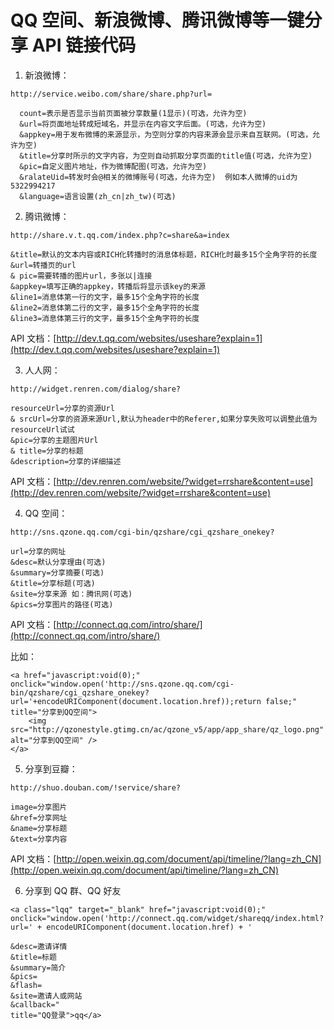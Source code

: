 # QQ 空间、新浪微博、腾讯微博等一键分享 API 链接代码

1. 新浪微博：

```
http://service.weibo.com/share/share.php?url=

  count=表示是否显示当前页面被分享数量(1显示)(可选，允许为空)
  &url=将页面地址转成短域名，并显示在内容文字后面。(可选，允许为空)
  &appkey=用于发布微博的来源显示，为空则分享的内容来源会显示来自互联网。(可选，允许为空)
  &title=分享时所示的文字内容，为空则自动抓取分享页面的title值(可选，允许为空)
  &pic=自定义图片地址，作为微博配图(可选，允许为空)
  &ralateUid=转发时会@相关的微博账号(可选，允许为空)  例如本人微博的uid为5322994217
  &language=语言设置(zh_cn|zh_tw)(可选)
```

2. 腾讯微博：

```
http://share.v.t.qq.com/index.php?c=share&a=index

&title=默认的文本内容或RICH化转播时的消息体标题，RICH化时最多15个全角字符的长度
&url=转播页的url
& pic=需要转播的图片url，多张以|连接
&appkey=填写正确的appkey，转播后将显示该key的来源
&line1=消息体第一行的文字，最多15个全角字符的长度
&line2=消息体第二行的文字，最多15个全角字符的长度
&line3=消息体第三行的文字，最多15个全角字符的长度
```

API 文档：[http://dev.t.qq.com/websites/useshare?explain=1](http://dev.t.qq.com/websites/useshare?explain=1)

3. 人人网：

```
http://widget.renren.com/dialog/share?

resourceUrl=分享的资源Url
& srcUrl=分享的资源来源Url,默认为header中的Referer,如果分享失败可以调整此值为resourceUrl试试
&pic=分享的主题图片Url
& title=分享的标题
&description=分享的详细描述
```

API 文档：[http://dev.renren.com/website/?widget=rrshare&content=use](http://dev.renren.com/website/?widget=rrshare&content=use)

4. QQ 空间：

```
http://sns.qzone.qq.com/cgi-bin/qzshare/cgi_qzshare_onekey?

url=分享的网址
&desc=默认分享理由(可选)
&summary=分享摘要(可选)
&title=分享标题(可选)
&site=分享来源 如：腾讯网(可选)
&pics=分享图片的路径(可选)
```

API 文档：[http://connect.qq.com/intro/share/](http://connect.qq.com/intro/share/)

比如：

```
<a href="javascript:void(0);" οnclick="window.open('http://sns.qzone.qq.com/cgi-bin/qzshare/cgi_qzshare_onekey?url='+encodeURIComponent(document.location.href));return false;" title="分享到QQ空间">
    <img src="http://qzonestyle.gtimg.cn/ac/qzone_v5/app/app_share/qz_logo.png" alt="分享到QQ空间" />
</a>
```

5. 分享到豆瓣：

```
http://shuo.douban.com/!service/share?

image=分享图片
&href=分享网址
&name=分享标题
&text=分享内容
```

API 文档：[http://open.weixin.qq.com/document/api/timeline/?lang=zh_CN](http://open.weixin.qq.com/document/api/timeline/?lang=zh_CN)

6. 分享到 QQ 群、QQ 好友

```
<a class="lqq" target="_blank" href="javascript:void(0);" οnclick="window.open('http://connect.qq.com/widget/shareqq/index.html?url=' + encodeURIComponent(document.location.href) + '

&desc=邀请详情
&title=标题
&summary=简介
&pics=
&flash=
&site=邀请人或网站
&callback="
title="QQ登录">qq</a>
```
